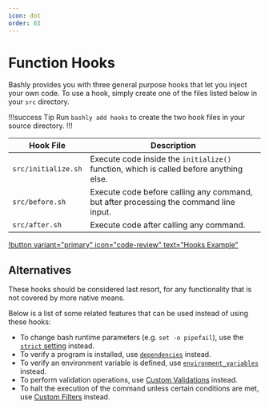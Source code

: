 ```yaml
---
icon: dot
order: 65
---
```


# Function Hooks

Bashly provides you with three general purpose hooks that let you inject your
own code. To use a hook, simply create one of the files listed below in your
`src` directory.

!!!success Tip
Run `bashly add hooks` to create the two hook files in your source directory.
!!!

| Hook File           | Description
|---------------------|---------------
| `src/initialize.sh` | Execute code inside the `initialize()` function, which is called before anything else.
| `src/before.sh`     | Execute code before calling any command, but after processing the command line input.
| `src/after.sh`      | Execute code after calling any command.

[!button variant="primary" icon="code-review" text="Hooks Example"](https://github.com/DannyBen/bashly/tree/master/examples/hooks#readme)

## Alternatives

These hooks should be considered last resort, for any functionality that is not 
covered by more native means.

Below is a list of some related features that can
be used instead of using these hooks:

- To change bash runtime parameters (e.g. `set -o pipefail`), use the [`strict` setting](/usage/settings/#strict) instead.
- To verify a program is installed, use [`dependencies`](/configuration/command/#dependencies) instead.
- To verify an environment variable is defined, use [`environment_variables`](/configuration/command/#environment_variables) instead.
- To perform validation operations, use [Custom Validations](/advanced/validations/) instead.
- To halt the execution of the command unless certain conditions are met, use [Custom Filters](/advanced/filters/) instead.


